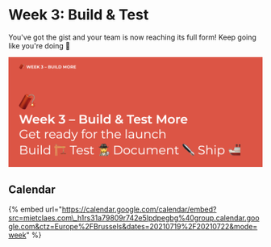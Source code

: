 # Week 3: Build & Test

You've got the gist and your team is now reaching its full form! Keep going like you're doing 🤩

![Build - Test - Document - Ship](../../.gitbook/assets/screenshot-2021-07-12-at-06.58.05.png)

## Calendar

{% embed url="https://calendar.google.com/calendar/embed?src=mietclaes.com\_h1rs31a79809r742e5lpdpegbg%40group.calendar.google.com&ctz=Europe%2FBrussels&dates=20210719%2F20210722&mode=week" %}



